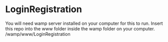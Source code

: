 # LoginRegistration
You will need wamp server installed on your computer for this to run.
Insert this repo into the www folder inside the wamp folder on your computer.
/wamp/www/LoginRegistration


